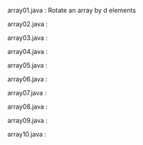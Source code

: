 array01.java : Rotate an array by d elements

array02.java : 

array03.java : 

array04.java : 

array05.java : 

array06.java : 

array07.java : 

array08.java : 

array09.java : 

array10.java : 

